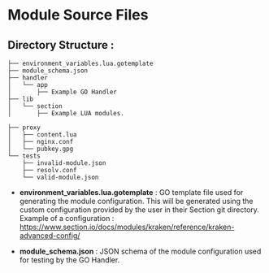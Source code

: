 # Module Source Files

## Directory Structure : 

```
├── environment_variables.lua.gotemplate
├── module_schema.json
├── handler
│   └── app
│       ├── Example GO Handler
├── lib
│   └── section
│       ├── Example LUA modules.

├── proxy
│   ├── content.lua
│   ├── nginx.conf
│   └── pubkey.gpg
└── tests
    ├── invalid-module.json
    ├── resolv.conf
    └── valid-module.json
```

- **environment_variables.lua.gotemplate**  : GO template file used for generating the module configuration. This will be generated using the custom configuration provided by the user in their Section git directory. Example of a configuration : https://www.section.io/docs/modules/kraken/reference/kraken-advanced-config/

- **module_schema.json** : JSON schema of the module configuration used for testing by the GO Handler.
